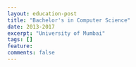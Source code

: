 ```yaml
---
layout: education-post
title: "Bachelor's in Computer Science"
date: 2013-2017
excerpt: "University of Mumbai"
tags: []
feature: 
comments: false
---
```

